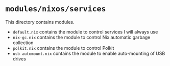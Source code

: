 # `modules/nixos/services`
This directory contains modules.
- `default.nix` contains the module to control services I will always use
- `nix-gc.nix` contains the module to control Nix automatic garbage collection
- `polkit.nix` contains the module to control Polkit
- `usb-automount.nix` contains the module to enable auto-mounting of USB drives
